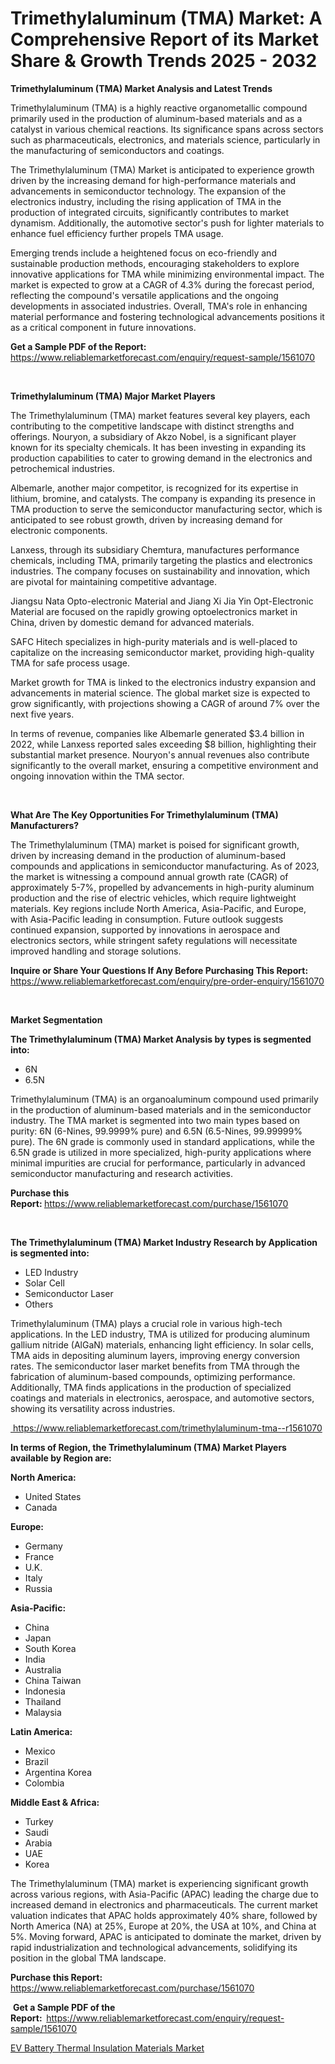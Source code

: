 <p><h1>Trimethylaluminum (TMA) Market: A Comprehensive Report of its Market Share & Growth Trends 2025 - 2032</h1></p><p><strong>Trimethylaluminum (TMA) Market Analysis and Latest Trends</strong></p>
<p><p>Trimethylaluminum (TMA) is a highly reactive organometallic compound primarily used in the production of aluminum-based materials and as a catalyst in various chemical reactions. Its significance spans across sectors such as pharmaceuticals, electronics, and materials science, particularly in the manufacturing of semiconductors and coatings.</p><p>The Trimethylaluminum (TMA) Market is anticipated to experience growth driven by the increasing demand for high-performance materials and advancements in semiconductor technology. The expansion of the electronics industry, including the rising application of TMA in the production of integrated circuits, significantly contributes to market dynamism. Additionally, the automotive sector's push for lighter materials to enhance fuel efficiency further propels TMA usage.</p><p>Emerging trends include a heightened focus on eco-friendly and sustainable production methods, encouraging stakeholders to explore innovative applications for TMA while minimizing environmental impact. The market is expected to grow at a CAGR of 4.3% during the forecast period, reflecting the compound's versatile applications and the ongoing developments in associated industries. Overall, TMA's role in enhancing material performance and fostering technological advancements positions it as a critical component in future innovations.</p></p>
<p><strong>Get a Sample PDF of the Report:&nbsp;</strong> <a href="https://www.reliablemarketforecast.com/enquiry/request-sample/1561070?utm_campaign=2222&utm_medium=2&utm_source=Github&utm_content=ia&utm_term=01022025&utm_id=trimethylaluminum-tma">https://www.reliablemarketforecast.com/enquiry/request-sample/1561070</a></p>
<p>&nbsp;</p>
<p><strong>Trimethylaluminum (TMA) Major Market Players</strong></p>
<p><p>The Trimethylaluminum (TMA) market features several key players, each contributing to the competitive landscape with distinct strengths and offerings. Nouryon, a subsidiary of Akzo Nobel, is a significant player known for its specialty chemicals. It has been investing in expanding its production capabilities to cater to growing demand in the electronics and petrochemical industries.</p><p>Albemarle, another major competitor, is recognized for its expertise in lithium, bromine, and catalysts. The company is expanding its presence in TMA production to serve the semiconductor manufacturing sector, which is anticipated to see robust growth, driven by increasing demand for electronic components.</p><p>Lanxess, through its subsidiary Chemtura, manufactures performance chemicals, including TMA, primarily targeting the plastics and electronics industries. The company focuses on sustainability and innovation, which are pivotal for maintaining competitive advantage.</p><p>Jiangsu Nata Opto-electronic Material and Jiang Xi Jia Yin Opt-Electronic Material are focused on the rapidly growing optoelectronics market in China, driven by domestic demand for advanced materials.</p><p>SAFC Hitech specializes in high-purity materials and is well-placed to capitalize on the increasing semiconductor market, providing high-quality TMA for safe process usage.</p><p>Market growth for TMA is linked to the electronics industry expansion and advancements in material science. The global market size is expected to grow significantly, with projections showing a CAGR of around 7% over the next five years.</p><p>In terms of revenue, companies like Albemarle generated $3.4 billion in 2022, while Lanxess reported sales exceeding $8 billion, highlighting their substantial market presence. Nouryon's annual revenues also contribute significantly to the overall market, ensuring a competitive environment and ongoing innovation within the TMA sector.</p></p>
<p>&nbsp;</p>
<p><strong>What Are The Key Opportunities For Trimethylaluminum (TMA) Manufacturers?</strong></p>
<p><p>The Trimethylaluminum (TMA) market is poised for significant growth, driven by increasing demand in the production of aluminum-based compounds and applications in semiconductor manufacturing. As of 2023, the market is witnessing a compound annual growth rate (CAGR) of approximately 5-7%, propelled by advancements in high-purity aluminum production and the rise of electric vehicles, which require lightweight materials. Key regions include North America, Asia-Pacific, and Europe, with Asia-Pacific leading in consumption. Future outlook suggests continued expansion, supported by innovations in aerospace and electronics sectors, while stringent safety regulations will necessitate improved handling and storage solutions.</p></p>
<p><strong>Inquire or Share Your Questions If Any Before Purchasing This Report:</strong> <a href="https://www.reliablemarketforecast.com/enquiry/pre-order-enquiry/1561070?utm_campaign=2222&utm_medium=2&utm_source=Github&utm_content=ia&utm_term=01022025&utm_id=trimethylaluminum-tma">https://www.reliablemarketforecast.com/enquiry/pre-order-enquiry/1561070</a></p>
<p>&nbsp;</p>
<p><strong>Market Segmentation</strong></p>
<p><strong>The Trimethylaluminum (TMA) Market Analysis by types is segmented into:</strong></p>
<p><ul><li>6N</li><li>6.5N</li></ul></p>
<p><p>Trimethylaluminum (TMA) is an organoaluminum compound used primarily in the production of aluminum-based materials and in the semiconductor industry. The TMA market is segmented into two main types based on purity: 6N (6-Nines, 99.9999% pure) and 6.5N (6.5-Nines, 99.99999% pure). The 6N grade is commonly used in standard applications, while the 6.5N grade is utilized in more specialized, high-purity applications where minimal impurities are crucial for performance, particularly in advanced semiconductor manufacturing and research activities.</p></p>
<p><strong>Purchase this Report:&nbsp;</strong><a href="https://www.reliablemarketforecast.com/purchase/1561070?utm_campaign=2222&utm_medium=2&utm_source=Github&utm_content=ia&utm_term=01022025&utm_id=trimethylaluminum-tma">https://www.reliablemarketforecast.com/purchase/1561070</a></p>
<p>&nbsp;</p>
<p><strong>The Trimethylaluminum (TMA) Market Industry Research by Application is segmented into:</strong></p>
<p><ul><li>LED Industry</li><li>Solar Cell</li><li>Semiconductor Laser</li><li>Others</li></ul></p>
<p><p>Trimethylaluminum (TMA) plays a crucial role in various high-tech applications. In the LED industry, TMA is utilized for producing aluminum gallium nitride (AlGaN) materials, enhancing light efficiency. In solar cells, TMA aids in depositing aluminum layers, improving energy conversion rates. The semiconductor laser market benefits from TMA through the fabrication of aluminum-based compounds, optimizing performance. Additionally, TMA finds applications in the production of specialized coatings and materials in electronics, aerospace, and automotive sectors, showing its versatility across industries.</p></p>
<p><a href="https://www.reliablemarketforecast.com/trimethylaluminum-tma--r1561070?utm_campaign=2222&utm_medium=2&utm_source=Github&utm_content=ia&utm_term=01022025&utm_id=trimethylaluminum-tma">&nbsp;https://www.reliablemarketforecast.com/trimethylaluminum-tma--r1561070</a></p>
<p><strong>In terms of Region, the Trimethylaluminum (TMA) Market Players available by Region are:</strong></p>
<p>
    <p> <strong> North America: </strong>
        <ul>
            <li>United States</li>
            <li>Canada</li>
        </ul>
        </p> 
    <p> <strong> Europe: </strong>
        <ul>
            <li>Germany</li>
            <li>France</li>
            <li>U.K.</li>
            <li>Italy</li>
            <li>Russia</li>
        </ul>
        </p> 
    <p> <strong> Asia-Pacific: </strong>
        <ul>
            <li>China</li>
            <li>Japan</li>
            <li>South Korea</li>
            <li>India</li>
            <li>Australia</li>
            <li>China Taiwan</li>
            <li>Indonesia</li>
            <li>Thailand</li>
            <li>Malaysia</li>
        </ul>
        </p> 
    <p> <strong> Latin America: </strong>
        <ul>
            <li>Mexico</li>
            <li>Brazil</li>
            <li>Argentina Korea</li>
            <li>Colombia</li>
        </ul>
        </p> 
    <p> <strong> Middle East & Africa: </strong>
        <ul>
            <li>Turkey</li>
            <li>Saudi</li>
            <li>Arabia</li>
            <li>UAE</li>
            <li>Korea</li>
        </ul>
    </p>
    </p>
<p><p>The Trimethylaluminum (TMA) market is experiencing significant growth across various regions, with Asia-Pacific (APAC) leading the charge due to increased demand in electronics and pharmaceuticals. The current market valuation indicates that APAC holds approximately 40% share, followed by North America (NA) at 25%, Europe at 20%, the USA at 10%, and China at 5%. Moving forward, APAC is anticipated to dominate the market, driven by rapid industrialization and technological advancements, solidifying its position in the global TMA landscape.</p></p>
<p><strong>Purchase this Report: </strong><a href="https://www.reliablemarketforecast.com/purchase/1561070?utm_campaign=2222&utm_medium=2&utm_source=Github&utm_content=ia&utm_term=01022025&utm_id=trimethylaluminum-tma">https://www.reliablemarketforecast.com/purchase/1561070</a></p>
<p>&nbsp;<strong>Get a Sample PDF of the Report:&nbsp;&nbsp;</strong><a href="https://www.reliablemarketforecast.com/enquiry/request-sample/1561070?utm_campaign=2222&utm_medium=2&utm_source=Github&utm_content=ia&utm_term=01022025&utm_id=trimethylaluminum-tma">https://www.reliablemarketforecast.com/enquiry/request-sample/1561070</a></p>
<p><strong></strong></p>
<p><p><a href="https://github.com/rileymgdorcas/Market-Research-Report-List-1/blob/main/ev-battery-thermal-insulation-materials-market.md?utm_campaign=2222&utm_medium=2&utm_source=Github&utm_content=ia&utm_term=01022025&utm_id=trimethylaluminum-tma">EV Battery Thermal Insulation Materials Market</a></p></p>